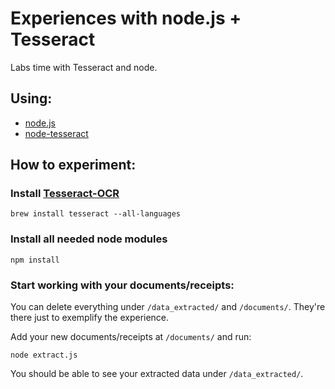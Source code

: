 # Experiences with node.js + Tesseract

Labs time with Tesseract and node.

## Using:

- [node.js](https://nodejs.org/)
- [node-tesseract](https://github.com/desmondmorris/node-tesseract)

## How to experiment:

### Install [Tesseract-OCR](https://code.google.com/p/tesseract-ocr/)

`brew install tesseract --all-languages`

### Install all needed node modules

`npm install`

### Start working with your documents/receipts:

You can delete everything under `/data_extracted/` and `/documents/`. They're there just to exemplify the experience.

Add your new documents/receipts at `/documents/` and run:

`node extract.js`

You should be able to see your extracted data under `/data_extracted/`.